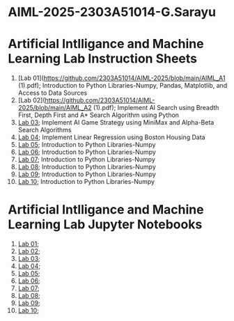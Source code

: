 # AIML-2025-2303A51014-G.Sarayu
# Artificial Intlligance and Machine Learning Lab Instruction Sheets
1. [Lab 01](https://github.com/2303A51014/AIML-2025/blob/main/AIML_A1 (1).pdf); Introduction to Python Libraries-Numpy, Pandas, Matplotlib, and Access to Data Sources
2. [Lab 02](https://github.com/2303A51014/AIML-2025/blob/main/AIML_A2 (1).pdf); Implement AI Search using Breadth First, Depth First and A* Search Algorithm using Python
3. [Lab 03](https://github.com/2303A51014/AIML-2025/blob/main/AIML_A3.pdf); Implement AI Game Strategy using MiniMax and Alpha-Beta Search Algorithms
4. [Lab 04](https://github.com/2303A51014/AIML-2025/blob/main/AIML_A4.pdf); Implement Linear Regression using Boston Housing Data
5. [Lab 05](); Introduction to Python Libraries-Numpy
6. [Lab 06](); Introduction to Python Libraries-Numpy
7. [Lab 07](); Introduction to Python Libraries-Numpy
8. [Lab 08](); Introduction to Python Libraries-Numpy
9. [Lab 09](); Introduction to Python Libraries-Numpy
10. [Lab 10](); Introduction to Python Libraries-Numpy

# Artificial Intlligance and Machine Learning Lab Jupyter Notebooks
1. [Lab 01](https://github.com/2303A51014/AIML-2025/blob/main/Lab01_AIML.ipynb);
2. [Lab 02](https://github.com/2303A51014/AIML-2025/blob/main/Lab02_AIML.ipynb);
3. [Lab 03]();
4. [Lab 04](https://github.com/2303A51014/AIML-2025/blob/main/Lab04__AIML.ipynb);
5. [Lab 05]();
6. [Lab 06]();
7. [Lab 07]();
8. [Lab 08]();
9. [Lab 09]();
10. [Lab 10]();
